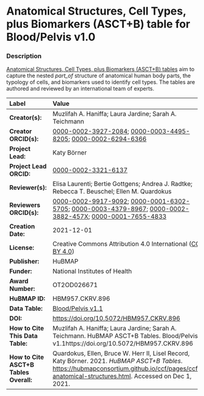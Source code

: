 # Anatomical Structures, Cell Types, plus Biomarkers (ASCT+B) table for Blood/Pelvis v1.0

### Description
[Anatomical Structures, Cell Types, plus Biomarkers (ASCT+B) tables](https://hubmapconsortium.github.io/ccf/pages/ccf-anatomical-structures.html) aim to capture the nested *part_of* structure of anatomical human body parts, the typology of cells, and biomarkers used to identify cell types. The tables are authored and reviewed by an international team of experts.

| Label | Value |
| :------------- |:-------------|
| **Creator(s):** | Muzlifah A. Haniffa; Laura Jardine; Sarah A. Teichmann |
| **Creator ORCID(s):** | [0000-0002-3927-2084](https://orcid.org/0000-0002-3927-2084); [0000-0003-4495-8205](https://orcid.org/0000-0003-4495-8205); [0000-0002-6294-6366](https://orcid.org/0000-0002-6294-6366) |
| **Project Lead:** | Katy B&ouml;rner |
| **Project Lead ORCID:** | [0000-0002-3321-6137](https://orcid.org/0000-0002-3321-6137) |
| **Reviewer(s):** | Elisa Laurenti; Bertie Gottgens; Andrea J. Radtke; Rebecca T. Beuschel; Ellen M. Quardokus
| **Reviewers ORCID(s):** | [0000-0002-9917-9092](https://orcid.org/0000-0002-9917-9092); [0000-0001-6302-5705](https://orcid.org/0000-0001-6302-5705); [0000-0003-4379-8967](0000-0003-4379-8967); [0000-0002-3882-457X](https://orcid.org/0000-0002-3882-457X); [0000-0001-7655-4833](https://orcid.org/0000-0001-7655-4833)
| **Creation Date:** | 2021-12-01 |
| **License:** | Creative Commons Attribution 4.0 International ([CC BY 4.0](https://creativecommons.org/licenses/by/4.0/)) |
| **Publisher:** | HuBMAP |
| **Funder:** | National Institutes of Health |
| **Award Number:** | OT2OD026671 |
| **HuBMAP ID:** | HBM957.CKRV.896 |
| **Data Table:** | [Blood/Pelvis v1.1](https://hubmapconsortium.github.io/ccf-releases/v1.1/asct-b/ASCT-B_VH_Blood_Pelvis.csv) |
| **DOI:** | https://doi.org/10.5072/HBM957.CKRV.896 |
| **How to Cite This Data Table:** | Muzlifah A. Haniffa; Laura Jardine; Sarah A. Teichmann. HuBMAP ASCT+B Tables. Blood/Pelvis v1.1https://doi.org/10.5072/HBM957.CKRV.896 |
| **How to Cite ASCT+B Tables Overall:** | Quardokus, Ellen, Bruce W. Herr II, Lisel Record, Katy B&ouml;rner. 2021. *HuBMAP ASCT+B Tables*. https://hubmapconsortium.github.io/ccf/pages/ccf-anatomical-structures.html. Accessed on Dec 1, 2021. |
